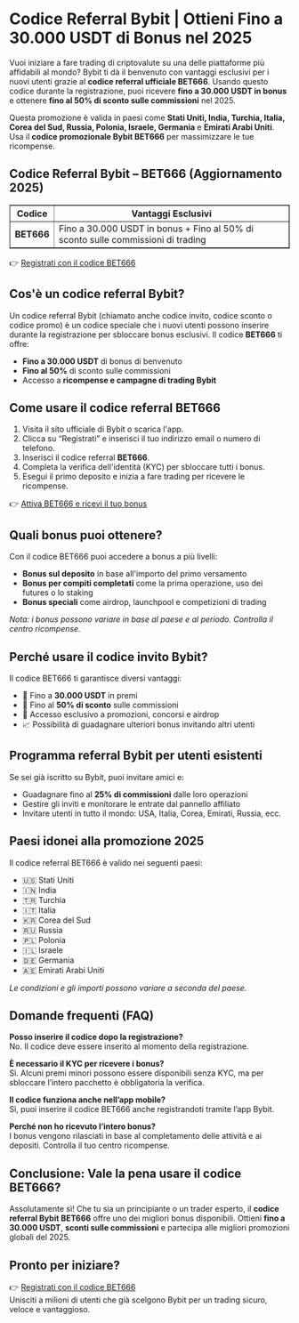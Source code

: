 <h1>Codice Referral Bybit | Ottieni Fino a 30.000 USDT di Bonus nel 2025</h1>
<p>Vuoi iniziare a fare trading di criptovalute su una delle piattaforme più affidabili al mondo? Bybit ti dà il benvenuto con vantaggi esclusivi per i nuovi utenti grazie al <strong>codice referral ufficiale BET666</strong>. Usando questo codice durante la registrazione, puoi ricevere <strong>fino a 30.000 USDT in bonus</strong> e ottenere <strong>fino al 50% di sconto sulle commissioni</strong> nel 2025.</p>
<p>Questa promozione è valida in paesi come <strong>Stati Uniti, India, Turchia, Italia, Corea del Sud, Russia, Polonia, Israele, Germania</strong> e <strong>Emirati Arabi Uniti</strong>. Usa il <strong>codice promozionale Bybit BET666</strong> per massimizzare le tue ricompense.</p>

<h2>Codice Referral Bybit – BET666 (Aggiornamento 2025)</h2>
<table border="1" cellpadding="8" cellspacing="0">
<tr>
<th>Codice</th>
<th>Vantaggi Esclusivi</th>
</tr>
<tr>
<td><strong>BET666</strong></td>
<td>Fino a 30.000 USDT in bonus + Fino al 50% di sconto sulle commissioni di trading</td>
</tr>
</table>
<p>👉 <a href="https://partner.bybit.com/b/bet666">Registrati con il codice BET666</a></p>

<h2>Cos'è un codice referral Bybit?</h2>
<p>Un codice referral Bybit (chiamato anche codice invito, codice sconto o codice promo) è un codice speciale che i nuovi utenti possono inserire durante la registrazione per sbloccare bonus esclusivi. Il codice <strong>BET666</strong> ti offre:</p>
<ul>
<li><strong>Fino a 30.000 USDT</strong> di bonus di benvenuto</li>
<li><strong>Fino al 50%</strong> di sconto sulle commissioni</li>
<li>Accesso a <strong>ricompense e campagne di trading Bybit</strong></li>
</ul>

<h2>Come usare il codice referral BET666</h2>
<ol>
<li>Visita il sito ufficiale di Bybit o scarica l'app.</li>
<li>Clicca su “Registrati” e inserisci il tuo indirizzo email o numero di telefono.</li>
<li>Inserisci il codice referral <strong>BET666</strong>.</li>
<li>Completa la verifica dell'identità (KYC) per sbloccare tutti i bonus.</li>
<li>Esegui il primo deposito e inizia a fare trading per ricevere le ricompense.</li>
</ol>
<p>👉 <a href="https://partner.bybit.com/b/bet666">Attiva BET666 e ricevi il tuo bonus</a></p>

<h2>Quali bonus puoi ottenere?</h2>
<p>Con il codice BET666 puoi accedere a bonus a più livelli:</p>
<ul>
<li><strong>Bonus sul deposito</strong> in base all'importo del primo versamento</li>
<li><strong>Bonus per compiti completati</strong> come la prima operazione, uso dei futures o lo staking</li>
<li><strong>Bonus speciali</strong> come airdrop, launchpool e competizioni di trading</li>
</ul>
<p><em>Nota: i bonus possono variare in base al paese e al periodo. Controlla il centro ricompense.</em></p>

<h2>Perché usare il codice invito Bybit?</h2>
<p>Il codice BET666 ti garantisce diversi vantaggi:</p>
<ul>
<li>🎁 Fino a <strong>30.000 USDT</strong> in premi</li>
<li>💸 Fino al <strong>50% di sconto</strong> sulle commissioni</li>
<li>🎯 Accesso esclusivo a promozioni, concorsi e airdrop</li>
<li>📈 Possibilità di guadagnare ulteriori bonus invitando altri utenti</li>
</ul>

<h2>Programma referral Bybit per utenti esistenti</h2>
<p>Se sei già iscritto su Bybit, puoi invitare amici e:</p>
<ul>
<li>Guadagnare fino al <strong>25% di commissioni</strong> dalle loro operazioni</li>
<li>Gestire gli inviti e monitorare le entrate dal pannello affiliato</li>
<li>Invitare utenti in tutto il mondo: USA, Italia, Corea, Emirati, Russia, ecc.</li>
</ul>

<h2>Paesi idonei alla promozione 2025</h2>
<p>Il codice referral BET666 è valido nei seguenti paesi:</p>
<ul>
<li>🇺🇸 Stati Uniti</li>
<li>🇮🇳 India</li>
<li>🇹🇷 Turchia</li>
<li>🇮🇹 Italia</li>
<li>🇰🇷 Corea del Sud</li>
<li>🇷🇺 Russia</li>
<li>🇵🇱 Polonia</li>
<li>🇮🇱 Israele</li>
<li>🇩🇪 Germania</li>
<li>🇦🇪 Emirati Arabi Uniti</li>
</ul>
<p><em>Le condizioni e gli importi possono variare a seconda del paese.</em></p>

<h2>Domande frequenti (FAQ)</h2>
<p><strong>Posso inserire il codice dopo la registrazione?</strong><br>No. Il codice deve essere inserito al momento della registrazione.</p>
<p><strong>È necessario il KYC per ricevere i bonus?</strong><br>Sì. Alcuni premi minori possono essere disponibili senza KYC, ma per sbloccare l’intero pacchetto è obbligatoria la verifica.</p>
<p><strong>Il codice funziona anche nell’app mobile?</strong><br>Sì, puoi inserire il codice BET666 anche registrandoti tramite l’app Bybit.</p>
<p><strong>Perché non ho ricevuto l’intero bonus?</strong><br>I bonus vengono rilasciati in base al completamento delle attività e ai depositi. Controlla il tuo centro ricompense.</p>

<h2>Conclusione: Vale la pena usare il codice BET666?</h2>
<p>Assolutamente sì! Che tu sia un principiante o un trader esperto, il <strong>codice referral Bybit BET666</strong> offre uno dei migliori bonus disponibili. Ottieni <strong>fino a 30.000 USDT</strong>, <strong>sconti sulle commissioni</strong> e partecipa alle migliori promozioni globali del 2025.</p>

<h2>Pronto per iniziare?</h2>
<p>👉 <a href="https://partner.bybit.com/b/bet666">Registrati con il codice BET666</a><br>Unisciti a milioni di utenti che già scelgono Bybit per un trading sicuro, veloce e vantaggioso.</p>
